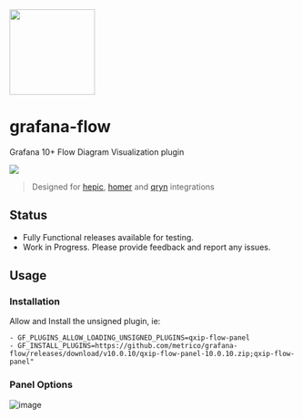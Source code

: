 <img src="https://user-images.githubusercontent.com/1423657/218816262-e0e8d7ad-44d0-4a7d-9497-0d383ed78b83.png" height=150>

# grafana-flow
Grafana 10+ Flow Diagram Visualization plugin

<img src="https://user-images.githubusercontent.com/1423657/259414028-ce4c8603-be1f-4ca9-a0fa-556d84c5660c.gif">

> Designed for [hepic](https://hepic.cloud), [homer](https://sipcapture.org) and [qryn](https://qryn.dev) integrations


## Status

- Fully Functional releases available for testing.
- Work in Progress. Please provide feedback and report any issues.

## Usage
### Installation
Allow and Install the unsigned plugin, ie:
```
- GF_PLUGINS_ALLOW_LOADING_UNSIGNED_PLUGINS=qxip-flow-panel
- GF_INSTALL_PLUGINS=https://github.com/metrico/grafana-flow/releases/download/v10.0.10/qxip-flow-panel-10.0.10.zip;qxip-flow-panel"
```

### Panel Options

![image](https://github.com/metrico/grafana-flow/assets/1423657/788ceb63-735b-4148-98c0-bf52a10d94c0)



<!--
## Development

how to run DEMO (development mode):

---
1) enviroument:
 - OS: Windows (WSL2), linux or MacOS
 - Make sure node version should be [>= 16.x]

---
2) command action:
```
git clone https://github.com/metrico/grafana-flow.git
```
```
cd ./grafana-flow
```

```
npm install
```

run development mode of plugin for grafana

[1] run command on parallel terminal on same time
```
npm run dev
```

run docker-image of grafana

[2] run command on parallel terminal on same time
```
npm run server
```
run dev mode NGX-FLOW plugin (Angular Project)
[3] run command on parallel terminal on same time

```
cd ./ngx-flow

npm install

npm start
```


after all open link http://localhost:3000/ 

-->
